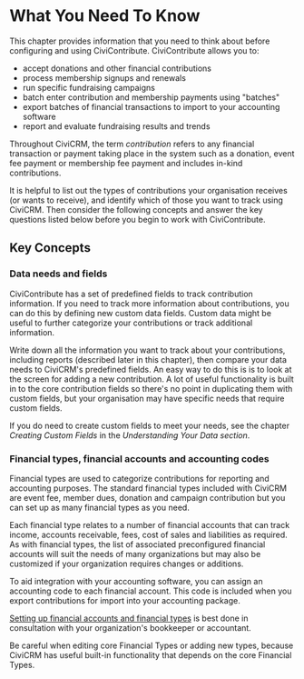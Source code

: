 What You Need To Know
=====================

This chapter provides information that you need to think about before
configuring and using CiviContribute. CiviContribute allows you to:

-   accept donations and other financial contributions
-   process membership signups and renewals
-   run specific fundraising campaigns
-   batch enter contribution and membership payments using "batches"
-   export batches of financial transactions to import to your accounting software
-   report and evaluate fundraising results and trends

Throughout CiviCRM, the term *contribution* refers to any financial
transaction or payment taking place in the system such as a donation,
event fee payment or membership fee payment and includes in-kind contributions.

It is helpful to list out the types of contributions your organisation
receives (or wants to receive), and identify which of those you want to
track using CiviCRM. Then consider the following concepts and answer the
key questions listed below before you begin to work with CiviContribute.

Key Concepts
-------------

### Data needs and fields

CiviContribute has a set of predefined fields to track contribution
information. If you need to track more information about contributions,
you can do this by defining new custom data fields. Custom data might be
useful to further categorize your contributions or track additional
information.

Write down all the information you want to track about your
contributions, including reports (described later in this chapter), then
compare your data needs to CiviCRM's predefined fields. An easy way to
do this is is to look at the screen for adding a new contribution. A lot
of useful functionality is built in to the core contribution fields so
there's no point in duplicating them with custom fields, but your
organisation may have specific needs that require custom fields.

If you do need to create custom fields to meet your needs, see the
chapter *Creating Custom Fields* in the *Understanding Your Data section*.

### Financial types, financial accounts and accounting codes

Financial types are used to categorize contributions for reporting and accounting purposes. The standard financial types included with CiviCRM are event fee, member dues, donation and
campaign contribution but you can set up as many financial types as you need.

Each financial type relates to a number of financial accounts that can track income, accounts receivable, fees, cost of sales and liabilities as required. As with financial types, the list of associated preconfigured financial accounts will
suit the needs of many organizations but may also be customized if your
organization requires changes or additions.

To aid integration with your accounting software, you can assign an
accounting code to each financial account. This code is included when you
export contributions for import into your accounting package.

[Setting up financial accounts and financial types](../contributions/accounting-integration.md) is best done in consultation with your organization's bookkeeper or accountant.

Be careful when editing core Financial Types or adding new types,
because CiviCRM has useful built-in functionality that depends on the
core Financial Types.
